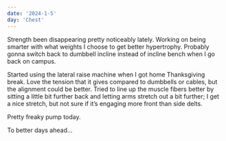 ```yaml
---
date: '2024-1-5'
day: 'Chest'
---
```


Strength been disappearing pretty noticeably lately. Working on being smarter with what weights I choose to get better hypertrophy. Probably gonna switch back to dumbbell incline instead of incline bench when I go back on campus.

Started using the lateral raise machine when I got home Thanksgiving break. Love the tension that it gives compared to dumbbells or cables, but the alignment could be better. Tried to line up the muscle fibers better by sitting a little bit further back and letting arms stretch out a bit further; I get a nice stretch, but not sure if it’s engaging more front than side delts.

Pretty freaky pump today.

To better days ahead…